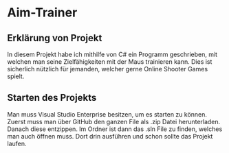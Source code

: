 # Aim-Trainer

## Erklärung von Projekt
In diesem Projekt habe ich mithilfe von C# ein Programm geschrieben, mit welchen man seine Zielfähigkeiten mit der Maus trainieren kann. Dies ist sicherlich nützlich für jemanden, welcher gerne Online Shooter Games spielt.

## Starten des Projekts
Man muss Visual Studio Enterprise besitzen, um es starten zu können. Zuerst muss man über GitHub den ganzen File als .zip Datei herunterladen. Danach diese entzippen. Im Ordner ist dann das .sln File zu finden, welches man auch öffnen muss. Dort drin ausführen und schon sollte das Projekt laufen.
